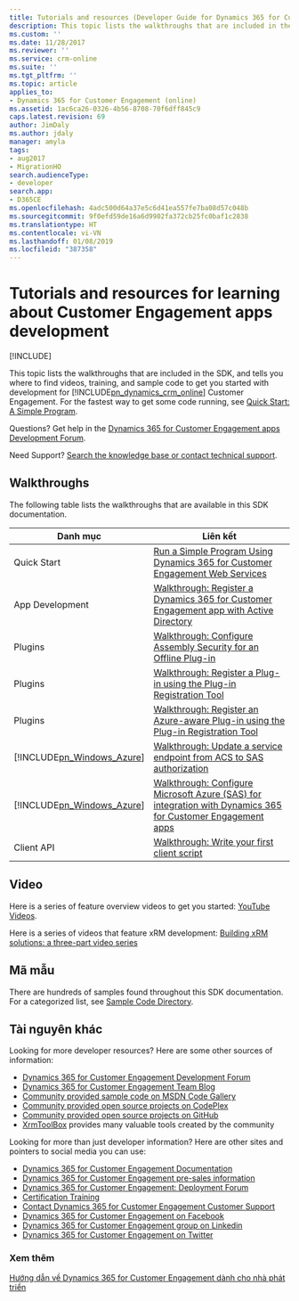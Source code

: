 ```yaml
---
title: Tutorials and resources (Developer Guide for Dynamics 365 for Customer Engagement apps) | MicrosoftDocs
description: This topic lists the walkthroughs that are included in the SDK, and tells you where to find videos, training, and sample code to get you started with development for Dynamics 365 for Customer Engagement (online).
ms.custom: ''
ms.date: 11/28/2017
ms.reviewer: ''
ms.service: crm-online
ms.suite: ''
ms.tgt_pltfrm: ''
ms.topic: article
applies_to:
- Dynamics 365 for Customer Engagement (online)
ms.assetid: 1ac6ca26-0326-4b56-8708-70f6dff845c9
caps.latest.revision: 69
author: JimDaly
ms.author: jdaly
manager: amyla
tags:
- aug2017
- MigrationHO
search.audienceType:
- developer
search.app:
- D365CE
ms.openlocfilehash: 4adc500d64a37e5c6d41ea557fe7ba08d57c048b
ms.sourcegitcommit: 9f0efd59de16a6d9902fa372cb25fc0baf1c2838
ms.translationtype: HT
ms.contentlocale: vi-VN
ms.lasthandoff: 01/08/2019
ms.locfileid: "387358"
---
```

# <a name="tutorials-and-resources-for-learning-about-customer-engagement-apps-development"></a>Tutorials and resources for learning about Customer Engagement apps development

[!INCLUDE[](../includes/cc_applies_to_update_9_0_0.md)]

This topic lists the walkthroughs that are included in the SDK, and tells you where to find videos, training, and sample code to get you started with development for [!INCLUDE[pn_dynamics_crm_online](../includes/pn-dynamics-crm-online.md)] Customer Engagement. For the fastest way to get some code running, see [Quick Start: A Simple Program](simple-program-web-services.md).

Questions? Get help in the [Dynamics 365 for Customer Engagement apps Development Forum](https://social.microsoft.com/Forums/en-US/home?forum=crmdevelopment).

Need Support? [Search the knowledge base or contact technical support](http://go.microsoft.com/fwlink/p/?LinkID=394391).
<!-- TODO: Verify that this is still the correct link for support -->

<a name="walk"></a>

## <a name="walkthroughs"></a>Walkthroughs

The following table lists the walkthroughs that are available in this SDK documentation.


|                           Danh mục                            |                                                                              Liên kết                                                                               |
|---------------------------------------------------------------|-----------------------------------------------------------------------------------------------------------------------------------------------------------------|
|                          Quick Start                          |                                     [Run a Simple Program Using Dynamics 365 for Customer Engagement Web Services](simple-program-web-services.md)                                      |
|                        App Development                        |                         [Walkthrough: Register a Dynamics 365 for Customer Engagement app with Active Directory](walkthrough-register-app-active-directory.md)                          |
|                            Plugins                            |                  [Walkthrough: Configure Assembly Security for an Offline Plug-in](walkthrough-configure-assembly-security-offline-plugin.md)                   |
|                            Plugins                            |              [Walkthrough: Register a Plug-in using the Plug-in Registration Tool](walkthrough-register-plugin-using-plugin-registration-tool.md)               |
|                            Plugins                            | [Walkthrough: Register an Azure-aware Plug-in using the Plug-in Registration Tool](walkthrough-register-azure-aware-plug-in-using-plug-in-registration-tool.md) |
| [!INCLUDE[pn_Windows_Azure](../includes/pn-windows-azure.md)] |              [Walkthrough: Update a service endpoint from ACS to SAS authorization](walkthrough-update-service-endpoint-acs-sas-authorization.md)               |
| [!INCLUDE[pn_Windows_Azure](../includes/pn-windows-azure.md)] |                [Walkthrough: Configure Microsoft Azure (SAS) for integration with Dynamics 365 for Customer Engagement apps](walkthrough-configure-azure-sas-integration.md)                 |
|                          Client API                           |                             [Walkthrough: Write your first client script](clientapi/walkthrough-write-your-first-client-script.md)                              |

<a name="bkmk_video"></a>

## <a name="videos"></a>Video

Here is a series of feature overview videos to get you started: [YouTube Videos](https://www.youtube.com/channel/UCJGCg4rB3QSs8y_1FquelBQ/playlists?view=50&flow=list&shelf_id=14).

Here is a series of videos that feature xRM development: [Building xRM solutions: a three-part video series](http://blogs.msdn.com/b/crm/archive/2015/11/25/building-xrm-solutions-three-part-video-series-available.aspx)

<a name="samples"></a>

## <a name="sample-code"></a>Mã mẫu

There are hundreds of samples found throughout this SDK documentation. For a categorized list, see [Sample Code Directory](sample-code-directory.md).

<a name="other"></a>

## <a name="other-resources"></a>Tài nguyên khác

Looking for more developer resources? Here are some other sources of information:

- [Dynamics 365 for Customer Engagement Development Forum](https://social.microsoft.com/Forums/en-US/home?forum=crmdevelopment)
- [Dynamics 365 for Customer Engagement Team Blog](http://blogs.msdn.com/b/crm/)
- [Community provided sample code on MSDN Code Gallery](http://code.msdn.microsoft.com/site/search?query=crm%2Bonline&f%5B0%5D.Value=crm%2Bonline&f%5B0%5D.Type=SearchText&ac=4)
- [Community provided open source projects on CodePlex](http://www.codeplex.com/site/search?query=dynamics%20crm&sortBy=Relevance&licenses=|&ac=4)
- [Community provided open source projects on GitHub](https://github.com/search?q=dynamics+365&s=stars)
- [XrmToolBox](http://www.xrmtoolbox.com/) provides many valuable tools created by the community

Looking for more than just developer information? Here are other sites and pointers to social media you can use:

- [Dynamics 365 for Customer Engagement Documentation](https://docs.microsoft.com/en-us/dynamics365/)
- [Dynamics 365 for Customer Engagement pre-sales information](http://www.microsoft.com/dynamics/default.aspx)
- [Dynamics 365 for Customer Engagement: Deployment Forum](http://social.microsoft.com/Forums/crmdeployment/home/)
- [Certification Training](https://www.microsoft.com/learning/en-us/dynamics-certification.aspx)
- [Contact Dynamics 365 for Customer Engagement Customer Support](http://go.microsoft.com/fwlink/p/?LinkID=394391)
- [Dynamics 365 for Customer Engagement on Facebook](https://www.facebook.com/msftdynamics)
- [Dynamics 365 for Customer Engagement group on Linkedin](https://www.linkedin.com/groups/21231)
- [Dynamics 365 for Customer Engagement on Twitter](https://twitter.com/MSFTDynamics365)

### <a name="see-also"></a>Xem thêm

[Hướng dẫn về Dynamics 365 for Customer Engagement dành cho nhà phát triển](developer-guide.md)

